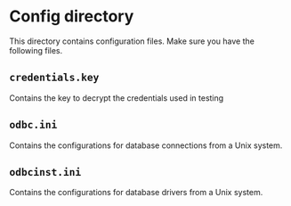 # Config directory
This directory contains configuration files. Make sure you have the following files.

## `credentials.key`
Contains the key to decrypt the credentials used in testing

## `odbc.ini`
Contains the configurations for database connections from a Unix system.

## `odbcinst.ini`
Contains the configurations for database drivers from a Unix system.